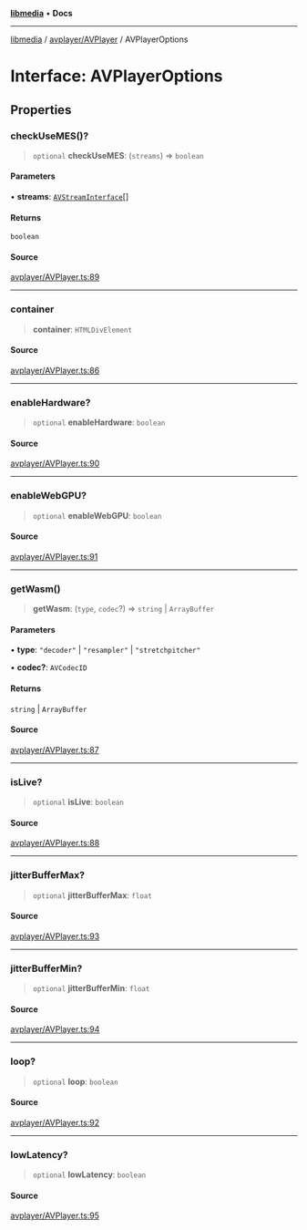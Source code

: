 [**libmedia**](../../../README.md) • **Docs**

***

[libmedia](../../../README.md) / [avplayer/AVPlayer](../README.md) / AVPlayerOptions

# Interface: AVPlayerOptions

## Properties

### checkUseMES()?

> `optional` **checkUseMES**: (`streams`) => `boolean`

#### Parameters

• **streams**: [`AVStreamInterface`](../../../avpipeline/DemuxPipeline/interfaces/AVStreamInterface.md)[]

#### Returns

`boolean`

#### Source

[avplayer/AVPlayer.ts:89](https://github.com/zhaohappy/libmedia/blob/acbbf6bd75e6ee4c968b9f441fe28c40f42f350d/src/avplayer/AVPlayer.ts#L89)

***

### container

> **container**: `HTMLDivElement`

#### Source

[avplayer/AVPlayer.ts:86](https://github.com/zhaohappy/libmedia/blob/acbbf6bd75e6ee4c968b9f441fe28c40f42f350d/src/avplayer/AVPlayer.ts#L86)

***

### enableHardware?

> `optional` **enableHardware**: `boolean`

#### Source

[avplayer/AVPlayer.ts:90](https://github.com/zhaohappy/libmedia/blob/acbbf6bd75e6ee4c968b9f441fe28c40f42f350d/src/avplayer/AVPlayer.ts#L90)

***

### enableWebGPU?

> `optional` **enableWebGPU**: `boolean`

#### Source

[avplayer/AVPlayer.ts:91](https://github.com/zhaohappy/libmedia/blob/acbbf6bd75e6ee4c968b9f441fe28c40f42f350d/src/avplayer/AVPlayer.ts#L91)

***

### getWasm()

> **getWasm**: (`type`, `codec`?) => `string` \| `ArrayBuffer`

#### Parameters

• **type**: `"decoder"` \| `"resampler"` \| `"stretchpitcher"`

• **codec?**: `AVCodecID`

#### Returns

`string` \| `ArrayBuffer`

#### Source

[avplayer/AVPlayer.ts:87](https://github.com/zhaohappy/libmedia/blob/acbbf6bd75e6ee4c968b9f441fe28c40f42f350d/src/avplayer/AVPlayer.ts#L87)

***

### isLive?

> `optional` **isLive**: `boolean`

#### Source

[avplayer/AVPlayer.ts:88](https://github.com/zhaohappy/libmedia/blob/acbbf6bd75e6ee4c968b9f441fe28c40f42f350d/src/avplayer/AVPlayer.ts#L88)

***

### jitterBufferMax?

> `optional` **jitterBufferMax**: `float`

#### Source

[avplayer/AVPlayer.ts:93](https://github.com/zhaohappy/libmedia/blob/acbbf6bd75e6ee4c968b9f441fe28c40f42f350d/src/avplayer/AVPlayer.ts#L93)

***

### jitterBufferMin?

> `optional` **jitterBufferMin**: `float`

#### Source

[avplayer/AVPlayer.ts:94](https://github.com/zhaohappy/libmedia/blob/acbbf6bd75e6ee4c968b9f441fe28c40f42f350d/src/avplayer/AVPlayer.ts#L94)

***

### loop?

> `optional` **loop**: `boolean`

#### Source

[avplayer/AVPlayer.ts:92](https://github.com/zhaohappy/libmedia/blob/acbbf6bd75e6ee4c968b9f441fe28c40f42f350d/src/avplayer/AVPlayer.ts#L92)

***

### lowLatency?

> `optional` **lowLatency**: `boolean`

#### Source

[avplayer/AVPlayer.ts:95](https://github.com/zhaohappy/libmedia/blob/acbbf6bd75e6ee4c968b9f441fe28c40f42f350d/src/avplayer/AVPlayer.ts#L95)
